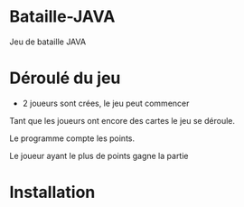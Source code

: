 # Bataille-JAVA
Jeu de bataille JAVA

# Déroulé du jeu

- 2 joueurs sont crées, le jeu peut commencer

Tant que les joueurs ont encore des cartes le jeu se déroule.

Le programme compte les points.

Le joueur ayant le plus de points gagne la partie

# Installation 




